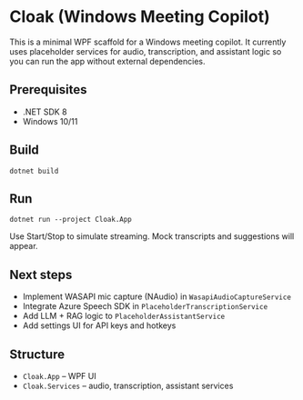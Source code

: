 # Cloak (Windows Meeting Copilot)

This is a minimal WPF scaffold for a Windows meeting copilot. It currently uses placeholder services for audio, transcription, and assistant logic so you can run the app without external dependencies.

## Prerequisites
- .NET SDK 8
- Windows 10/11

## Build
```
dotnet build
```

## Run
```
dotnet run --project Cloak.App
```

Use Start/Stop to simulate streaming. Mock transcripts and suggestions will appear.

## Next steps
- Implement WASAPI mic capture (NAudio) in `WasapiAudioCaptureService`
- Integrate Azure Speech SDK in `PlaceholderTranscriptionService`
- Add LLM + RAG logic to `PlaceholderAssistantService`
- Add settings UI for API keys and hotkeys

## Structure
- `Cloak.App` – WPF UI
- `Cloak.Services` – audio, transcription, assistant services

